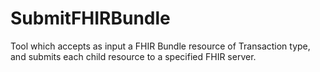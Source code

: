 # SubmitFHIRBundle
Tool which accepts as input a FHIR Bundle resource of Transaction type, and submits each child resource to a specified FHIR server.
<!--stackedit_data:
eyJoaXN0b3J5IjpbMTU0NTc4Nzc3OF19
-->